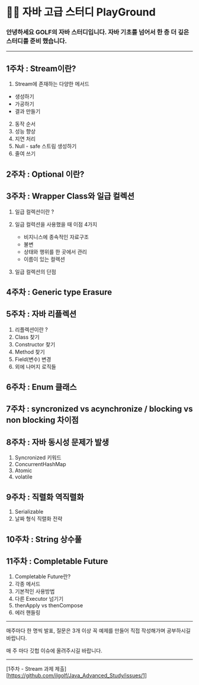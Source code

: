 # 👨‍💻 자바 고급 스터디 PlayGround

### 안녕하세요 GOLF의 자바 스터디입니다. 자바 기초를 넘어서 한 층 더 깊은 스터디를 준비 했습니다.

--------------------------------------------------------------------------------------------------

## 1주차 : Stream이란? 

1. Stream에 존재하는 다양한 메서드

  - 생성하기
  - 가공하기
  - 결과 만들기

2. 동작 순서
3. 성능 향상
3. 지연 처리
4. Null - safe 스트림 생성하기
5. 줄여 쓰기

## 2주차 : Optional 이란?

## 3주차 : Wrapper Class와 일급 컬렉션

1. 일급 컬렉션이란 ?

2. 일급 컬력션을 사용했을 때 이점 4가지

   - 비지니스에 종속적인 자료구조
   - 불변
   - 상태와 행위를 한 곳에서 관리
   - 이름이 있는 컬렉션
   
3. 일급 컬렉션의 단점

## 4주차 : Generic type Erasure

## 5주차 : 자바 리플렉션

1. 리플렉션이란 ?
2. Class 찾기
3. Constructor 찾기
4. Method 찾기
5. Field(변수) 변경
6. 외에 나머지 로직들 

## 6주차 : Enum 클래스

## 7주차 : syncronized vs acynchronize / blocking vs non blocking 차이점

## 8주차 : 자바 동시성 문제가 발생

1. Syncronized 키워드
2. ConcurrentHashMap
3. Atomic
4. volatile

## 9주차 : 직렬화 역직렬화

1. Serializable
2. 날짜 형식 직렬화 전략

## 10주차 : String 상수풀

## 11주차 : Completable Future

1. Completable Future란?
2. 각종 메서드
3. 기본적인 사용방법
4. 다른 Executor 넘기기
5. thenApply vs thenCompose
6. 에러 핸들링

--------------------------------------------------------------------------------------

매주마다 한 명씩 발표, 질문은 3개 이상 꼭 예제를 만들어 직접 작성해가며 공부하시길 바랍니다.

매 주 마다 깃헙 이슈에 올려주시길 바랍니다.

--------------------------------------------------------------------------------------


[1주차 - Stream 과제 제출][https://github.com/ilgolf/Java_Advanced_Study/issues/1]

